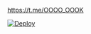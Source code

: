 https://t.me/OOOO_OOOK

[![Deploy](https://www.herokucdn.com/deploy/button.svg)](https://heroku.com/deploy?template=https://github.com/erhabi7x/erhabi)
